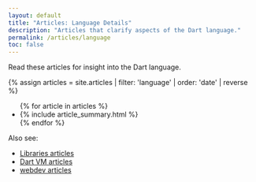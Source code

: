 ```yaml
---
layout: default
title: "Articles: Language Details"
description: "Articles that clarify aspects of the Dart language."
permalink: /articles/language
toc: false
---
```


Read these articles for insight into the Dart language.

<div class="break-80">
  {% assign articles = site.articles | filter: 'language' | order: 'date' | reverse %}
  <ul class="nav-list">
    {% for article in articles %}
      <li>{% include article_summary.html %}</li>
    {% endfor %}
  </ul>
</div>

Also see:

* [Libraries articles](/articles/libraries)
* [Dart VM articles](/articles/dart-vm)
* [webdev articles]({{site.webdev}}/articles)
